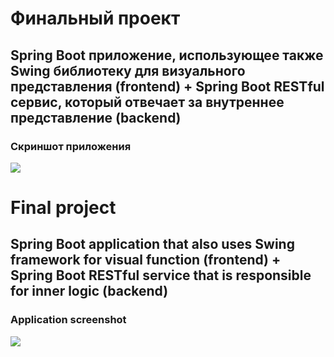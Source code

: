 # Финальный проект
## Spring Boot приложение, использующее также Swing библиотеку для визуального представления (frontend) + Spring Boot RESTful сервис, который отвечает за внутреннее представление (backend)  

### Скриншот приложения
![](https://github.com/beryanow/java_optimization_labs/blob/master/Final%20Project%20(Restful%20Book%20Library)/screenshots/Снимок%20экрана%202020-12-12%20в%2017.12.08.png?raw=true)


# Final project
## Spring Boot application that also uses Swing framework for visual function (frontend) + Spring Boot RESTful service that is responsible for inner logic (backend)  

### Application screenshot
![](https://github.com/beryanow/java_optimization_labs/blob/master/Final%20Project%20(Restful%20Book%20Library)/screenshots/Снимок%20экрана%202020-12-12%20в%2017.12.08.png?raw=true)

